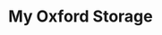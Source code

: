 ---
title: "My Oxford Storage"
url: /oxford/my-oxford-storage-highway-6-east/
shop: storage rental
---